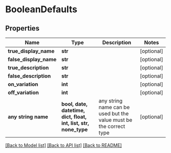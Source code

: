 # BooleanDefaults


## Properties
Name | Type | Description | Notes
------------ | ------------- | ------------- | -------------
**true_display_name** | **str** |  | [optional] 
**false_display_name** | **str** |  | [optional] 
**true_description** | **str** |  | [optional] 
**false_description** | **str** |  | [optional] 
**on_variation** | **int** |  | [optional] 
**off_variation** | **int** |  | [optional] 
**any string name** | **bool, date, datetime, dict, float, int, list, str, none_type** | any string name can be used but the value must be the correct type | [optional]

[[Back to Model list]](../README.md#documentation-for-models) [[Back to API list]](../README.md#documentation-for-api-endpoints) [[Back to README]](../README.md)


